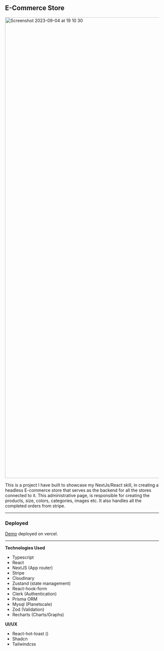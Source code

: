 ## E-Commerce Store
<img width="1504" alt="Screenshot 2023-09-04 at 19 10 30" src="https://github.com/Abed01-lab/ecommerce-admin/assets/24194503/3a1fbb89-80b7-4274-99bc-90650a922ce3">

This is a project I have built to showcase my NextJs/React skill, in creating a headless E-commerce store that serves as the backend for all the stores connected to it. This administrative page, is responsible for creating the products, size, colors, categories, images etc. It also handles all the completed orders from stripe.

---

### Deployed

[Demo](https://ecommerce-admin-gamma-indol.vercel.app/) deployed on vercel.

---

**Technologies Used**

-   Typescript
-   React
-   NextJS (App router)
-   Stripe
-   Cloudinary
-   Zustand (state management)
-   React-hook-form
-   Clerk (Authentication)
-   Prisma ORM
-   Mysql (Planetscale)
-   Zod (Validation)
-   Recharts (Charts/Graphs)

**UI/UX**

-   React-hot-toast ()
-   Shadcn
-   Tailwindcss
